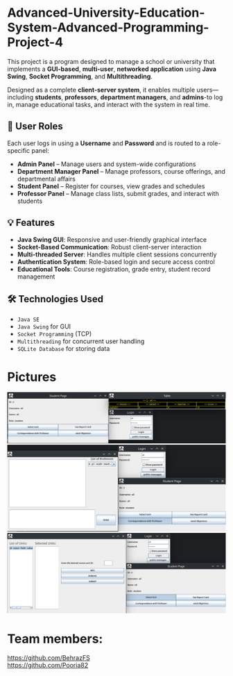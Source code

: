 # Advanced-University-Education-System-Advanced-Programming-Project-4

This project is a program designed to manage a school or university that implements a **GUI-based**, **multi-user**, **networked application** using **Java Swing**, **Socket Programming**, and **Multithreading**.

Designed as a complete **client-server system**, it enables multiple users—including **students**, **professors**, **department managers**, and **admins**-to log in, manage educational tasks, and interact with the system in real time.


## 👥 User Roles

Each user logs in using a **Username** and **Password** and is routed to a role-specific panel:

*  **Admin Panel** – Manage users and system-wide configurations
*  **Department Manager Panel** – Manage professors, course offerings, and departmental affairs
*  **Student Panel** – Register for courses, view grades and schedules
*  **Professor Panel** – Manage class lists, submit grades, and interact with students


## 💡 Features

*  **Java Swing GUI**: Responsive and user-friendly graphical interface
*  **Socket-Based Communication**: Robust client-server interaction
*  **Multi-threaded Server**: Handles multiple client sessions concurrently
*  **Authentication System**: Role-based login and secure access control
*  **Educational Tools**: Course registration, grade entry, student record management


## 🛠️ Technologies Used

* `Java SE`
* `Java Swing` for GUI
* `Socket Programming` (TCP)
* `Multithreading` for concurrent user handling
* `SQLite Database` for storing data

# Pictures
![diagram](e1.png)
![diagram](e2.png)
![diagram](e3.png)

# Team members:
 https://github.com/BehrazFS <br>
  https://github.com/Pooria82